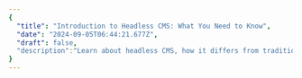 ```yaml
---
{
  "title": "Introduction to Headless CMS: What You Need to Know",
  "date": "2024-09-05T06:44:21.677Z",
  "draft": false,
  "description":"Learn about headless CMS, how it differs from traditional CMS, and why it’s becoming popular in modern web development."
}
---
```

        